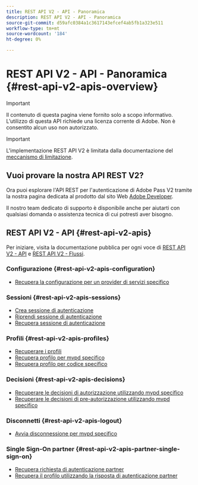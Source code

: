 ```yaml
---
title: REST API V2 - API - Panoramica
description: REST API V2 - API - Panoramica
source-git-commit: d59afc0384a1c3617143efcef4ab5fb1a323e511
workflow-type: tm+mt
source-wordcount: '184'
ht-degree: 0%

---
```



# REST API V2 - API - Panoramica {#rest-api-v2-apis-overview}

>[!IMPORTANT]
>
> Il contenuto di questa pagina viene fornito solo a scopo informativo. L’utilizzo di questa API richiede una licenza corrente di Adobe. Non è consentito alcun uso non autorizzato.

>[!IMPORTANT]
>
> L&#39;implementazione REST API V2 è limitata dalla documentazione del [meccanismo di limitazione](/help/authentication/throttling-mechanism.md).

## Vuoi provare la nostra API REST V2?

Ora puoi esplorare l&#39;API REST per l&#39;autenticazione di Adobe Pass V2 tramite la nostra pagina dedicata al prodotto dal sito Web [Adobe Developer](https://developer.adobe.com/adobe-pass/).

Il nostro team dedicato di supporto è disponibile anche per aiutarti con qualsiasi domanda o assistenza tecnica di cui potresti aver bisogno.

## REST API V2 - API {#rest-api-v2-apis}

Per iniziare, visita la documentazione pubblica per ogni voce di [REST API V2 - API](./rest-api-v2-apis-overview.md) e [REST API V2 - Flussi](../flows/rest-api-v2-flows-overview.md).

### Configurazione {#rest-api-v2-apis-configuration}

* [Recupera la configurazione per un provider di servizi specifico](configuration-apis/rest-api-v2-configuration-apis-retrieve-configuration-for-specific-service-provider.md)

### Sessioni {#rest-api-v2-apis-sessions}

* [Crea sessione di autenticazione](sessions-apis/rest-api-v2-sessions-apis-create-authentication-session.md)
* [Riprendi sessione di autenticazione](sessions-apis/rest-api-v2-sessions-apis-resume-authentication-session.md)
* [Recupera sessione di autenticazione](sessions-apis/rest-api-v2-sessions-apis-retrieve-authentication-session-information-using-code.md)

### Profili {#rest-api-v2-apis-profiles}

* [Recuperare i profili](profiles-apis/rest-api-v2-profiles-apis-retrieve-profiles.md)
* [Recupera profilo per mvpd specifico](profiles-apis/rest-api-v2-profiles-apis-retrieve-profile-for-specific-mvpd.md)
* [Recupera profilo per codice specifico](profiles-apis/rest-api-v2-profiles-apis-retrieve-profile-for-specific-code.md)

### Decisioni {#rest-api-v2-apis-decisions}

* [Recuperare le decisioni di autorizzazione utilizzando mvpd specifico](decisions-apis/rest-api-v2-decisions-apis-retrieve-authorization-decisions-using-specific-mvpd.md)
* [Recuperare le decisioni di pre-autorizzazione utilizzando mvpd specifico](decisions-apis/rest-api-v2-decisions-apis-retrieve-preauthorization-decisions-using-specific-mvpd.md)

### Disconnetti {#rest-api-v2-apis-logout}

* [Avvia disconnessione per mvpd specifico](logout-apis/rest-api-v2-logout-apis-initiate-logout-for-specific-mvpd.md)

### Single Sign-On partner {#rest-api-v2-apis-partner-single-sign-on}

* [Recupera richiesta di autenticazione partner](partner-single-sign-on-apis/rest-api-v2-partner-single-sign-on-apis-retrieve-partner-authentication-request.md)
* [Recupera il profilo utilizzando la risposta di autenticazione partner](partner-single-sign-on-apis/rest-api-v2-partner-single-sign-on-apis-retrieve-profile-using-partner-authentication-response.md)
